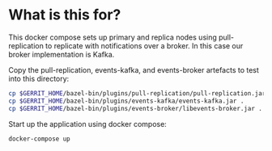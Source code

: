 # What is this for?

This docker compose sets up primary and replica nodes using pull-replication to
replicate with notifications over a broker. In this case our broker
implementation is Kafka.

Copy the pull-replication, events-kafka, and events-broker artefacts to test
into this directory:

```bash
cp $GERRIT_HOME/bazel-bin/plugins/pull-replication/pull-replication.jar .
cp $GERRIT_HOME/bazel-bin/plugins/events-kafka/events-kafka.jar .
cp $GERRIT_HOME/bazel-bin/plugins/events-broker/libevents-broker.jar .
```

Start up the application using docker compose:

```bash
docker-compose up
```
